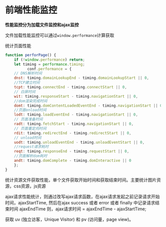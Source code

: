 # 前端性能监控

**性能监控分为加载文件监控和ajax监控**  

文件加载性能监控可以通过` window.performance `计算获取  

统计页面性能
```js
function perforPage() {
    if (!window.performance) return;
    let timing = performance.timing;
          conf.performance = {
    // DNS解析时间
    dnst: timing.domainLookupEnd - timing.domainLookupStart || 0,
    //TCP建立时间
    tcpt: timing.connectEnd - timing.connectStart || 0,
    // 白屏时间
    wit: timing.responseStart - timing.navigationStart || 0,
    //dom渲染完成时间
    domt: timing.domContentLoadedEventEnd - timing.navigationStart || 0,
    //页面onload时间
    lodt: timing.loadEventEnd - timing.navigationStart || 0,
    // 页面准备时间
    radt: timing.fetchStart - timing.navigationStart || 0,
    // 页面重定向时间
    rdit: timing.redirectEnd - timing.redirectStart || 0,
    // unload时间
    uodt: timing.unloadEventEnd - timing.unloadEventStart || 0,
    //request请求耗时
    reqt: timing.responseEnd - timing.requestStart || 0,
    //页面解析dom耗时
    andt: timing.domComplete - timing.domInteractive || 0
    };
}
```

统计资源文件获取性能，单个文件获取开始时间和获取结束时间。主要统计图片资源，css资源，js资源  

ajax请求性能统计，则通过改写ajax请求函数，在ajax请求发起之前记录请求开始时间，ajaxStartTime, 然后在ajax success 或者 error 或者 finally 中记录请求结束时间 ajaxEndTime 则，ajax请求时间 = ajaxEndTime - ajaxStartTime;   

获取 uv (独立访客，Unique Visitor) 和 pv (访问量，page view)。


